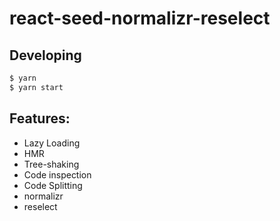 # react-seed-normalizr-reselect

## Developing

``` bash
$ yarn
$ yarn start
```

## Features:

- Lazy Loading
- HMR
- Tree-shaking
- Code inspection
- Code Splitting
- normalizr
- reselect
